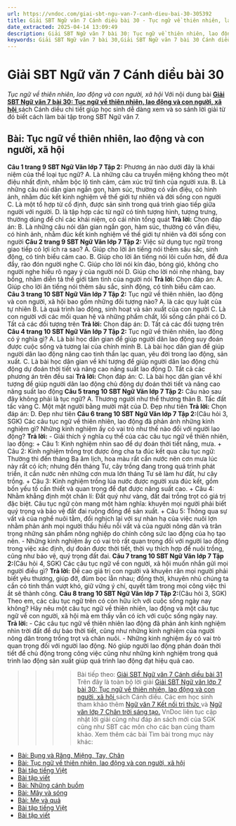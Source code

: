 ```yaml
---
url: https://vndoc.com/giai-sbt-ngu-van-7-canh-dieu-bai-30-305392
title: Giải SBT Ngữ văn 7 Cánh diều bài 30 - Tục ngữ về thiên nhiên, lao động và con người, xã hội - VnDoc.com
date_extracted: 2025-04-14 13:09:49
description: Giải SBT Ngữ văn 7 bài 30: Tục ngữ về thiên nhiên, lao động và con người, xã hội sách Cánh diều có đáp án chi tiết cho các bạn cùng tham khảo.
keywords: Giải SBT Ngữ văn 7 bài 30,Giải SBT Ngữ văn 7 bài 30 Cánh diều,Giải sách bài tập Ngữ văn CD lớp 7,Ngữ văn lớp 7 Cánh diều,giải bài tập ngữ văn lớp 7,bài Tục ngữ về thiên nhiên lao động và con người xã hội,ôn tập ngữ văn 7,trắc nghiệm ngữ văn 7 CD
---
```


# Giải SBT Ngữ văn 7 Cánh diều bài 30
 _Tục ngữ về thiên nhiên, lao động và con người, xã hội_
Với nội dung bài [**Giải SBT Ngữ văn 7 bài 30: Tục ngữ về thiên nhiên, lao động và con người, xã hội** ](<https://vndoc.com/giai-sbt-ngu-van-7-canh-dieu-bai-30-305392>)sách Cánh diều chi tiết giúp học sinh dễ dàng xem và so sánh lời giải từ đó biết cách làm bài tập trong SBT Ngữ văn 7.
## Bài: Tục ngữ về thiên nhiên, lao động và con người, xã hội
**Câu 1 trang 9 SBT Ngữ Văn lớp 7 Tập 2:** Phương án nào dưới đây là khái niệm của thể loại tục ngữ?
A. Là những câu ca truyền miệng không theo một điệu nhất định, nhằm bộc lộ tình cảm, cảm xúc trữ tình của người xưa.
B. Là những câu nói dân gian ngắn gọn, hàm súc, thường có vần điệu, có hình ảnh, nhằm đúc kết kinh nghiệm về thế giới tự nhiên và đời sống con người
C. Là một tổ hợp từ cố định, được sản sinh trong quá trình giao tiếp giữa người với người.
D. là tập hợp các từ ngữ có tính tượng hình, tượng trưng, thường dùng để chỉ các khái niệm, có cái nhìn tổng quát
**Trả lời:**
Chọn đáp án: B. Là những câu nói dân gian ngắn gọn, hàm súc, thường có vần điệu, có hình ảnh, nhằm đúc kết kinh nghiệm về thế giới tự nhiên và đời sống con người
**Câu 2 trang 9 SBT Ngữ Văn lớp 7 Tập 2:** Việc sử dụng tục ngữ trong giao tiếp có lợi ích ra sao?
A. Giúp cho lời ăn tiếng nói thêm sâu sắc, sinh động, có tính biểu cảm cao.
B. Giúp cho lời ăn tiếng nói lôi cuốn hơn, để đưa đẩy, rào đón người nghe
C. Giúp cho lời nói kín đáo, bóng gió, không cho người nghe hiểu rõ ngay ý của người nói
D. Giúp cho lời nói nhẹ nhàng, bay bổng, nhằm diễn tả thế giới tâm tình của người nói
**Trả lời:**
Chọn đáp án: A. Giúp cho lời ăn tiếng nói thêm sâu sắc, sinh động, có tính biểu cảm cao.
**Câu 3 trang 10 SBT Ngữ Văn lớp 7 Tập 2:** Tục ngữ về thiên nhiên, lao động và con người, xã hội bao gồm những đối tượng nào?
A. là các quy luật của tự nhiên
B. Là quá trình lao động, sinh hoạt và sản xuất của con người
C. Là con người với các mối quan hệ và những phẩm chất, lối sống cần phải có
D. Tất cả các đối tượng trên
**Trả lời:**
Chọn đáp án: D. Tất cả các đối tượng trên
**Câu 4 trang 10 SBT Ngữ Văn lớp 7 Tập 2:** Tục ngữ về thiên nhiên, lao động có ý nghĩa gì?
A. Là bài học dân gian để giúp người dân lao động suy đoán được cuộc sống và tương lai của chính mình
B. Là bài học dân gian để giúp người dân lao động nâng cao tinh thần lạc quan, yêu đời trong lao động, sản xuất.
C. Là bài học dân gian về khí tượng để giúp người dân lao động chủ động dự đoán thời tiết và nâng cao năng suất lao động
D. Tất cả các phương án trên đều sai
**Trả lời:**
Chọn đáp án: C. Là bài học dân gian về khí tượng để giúp người dân lao động chủ động dự đoán thời tiết và nâng cao năng suất lao động
**Câu 5 trang 10 SBT Ngữ Văn lớp 7 Tập 2:** Câu nào sau đây không phải là tục ngữ?
A. Thương người như thể thương thân
B. Tấc đất tấc vàng
C. Một mặt người bằng mười mặt của
D. Đẹp như tiên
**Trả lời:**
Chọn đáp án: D. Đẹp như tiên
**Câu 6 trang 10 SBT Ngữ Văn lớp 7 Tập 2:**\(Câu hỏi 3, SGK\) Các câu tục ngữ về thiên nhiên, lao động đã phản ánh những kinh nghiệm gì? Những kinh nghiệm ấy có vai trò như thế nào đối với người lao động?
**Trả lời:**
\- Giải thích ý nghĩa cụ thể của các câu tục ngữ về thiên nhiên, lao động:
\+ Câu 1: Kinh nghiệm nhìn sao để dự đoán thời tiết nắng, mưa.
\+ Câu 2: Kinh nghiệm trồng trọt được ông cha ta đúc kết qua câu tục ngữ: Thường thì đến tháng Ba âm lịch, hoa màu rất cần nước nên cơn mưa lúc này rất có ích; nhưng đến tháng Tư, cây trồng đang trong quá trình phát triển, ít cần nước nên những cơn mưa lớn tháng Tư sẽ làm hư đất, hư cây trồng.
\+ Câu 3: Kinh nghiệm trồng lúa nước được người xưa đúc kết, gồm bốn yếu tố cần thiết và quan trọng để đạt được năng suất cao.
\+ Câu 4: Nhằm khẳng định một chân lí: Đất quý như vàng, đất đai trồng trọt có giá trị đặc biệt. Câu tục ngữ còn mang một hàm nghĩa: khuyên mọi người phải biết quý trọng và bảo vệ đất đai ruộng đồng để sản xuất.
\+ Câu 5: Thông qua sự vất vả của nghề nuôi tằm, đối nghịch lại với sự nhàn hạ của việc nuôi lợn nhằm phản ánh mọi người thấu hiểu nỗi vất vả của người nông dân và trân trọng những sản phẩm nông nghiệp do chính công sức lao động của họ tạo nên.
\- Những kinh nghiệm ấy có vai trò rất quan trọng đối với người lao động trong việc xác định, dự đoán được thời tiết, thời vụ thích hợp để nuôi trồng, cũng như bảo vệ, quý trọng đất đai.
**Câu 7 trang 10 SBT Ngữ Văn lớp 7 Tập 2:**\(Câu hỏi 4, SGK\) Các câu tục ngữ về con người, xã hội muốn nhắn gửi mọi người điều gì?
**Trả lời:**
Đề cao giá trị con người và khuyên răn mọi người phải biết yêu thương, giúp đỡ, đùm bọc lẫn nhau; đồng thời, khuyên nhủ chúng ta cần có tinh thần vượt khó, giữ vững ý chí, quyết tâm trong mọi công việc thì ắt sẽ thành công.
**Câu 8 trang 10 SBT Ngữ Văn lớp 7 Tập 2:**\(Câu hỏi 3, SGK\) Theo em, các câu tục ngữ trên có còn hữu ích với cuộc sống ngày nay không? Hãy nêu một câu tục ngữ về thiên nhiên, lao động và một câu tục ngữ về con người, xã hội mà em thấy vẫn có ích với cuộc sống ngày nay.
**Trả lời:**
\- Các câu tục ngữ về thiên nhiên lao động đã phản ánh kinh nghiệm nhìn trời đất để dự báo thời tiết, cũng như những kinh nghiệm của người nông dân trong trồng trọt và chăn nuôi.
\- Những kinh nghiệm ấy có vai trò quan trọng đối với người lao động. Nó giúp người lao động phán đoán thời tiết để chủ động trong công việc cũng như những kinh nghiệm trong quá trình lao động sản xuất giúp quá trình lao động đạt hiệu quả cao.
>>>> Bài tiếp theo: [Giải SBT Ngữ văn 7 Cánh diều bài 31](<https://vndoc.com/giai-sbt-ngu-van-7-canh-dieu-bai-31-305394>)
Trên đây là toàn bộ lời giải [Giải SBT Ngữ văn lớp 7 bài 30: Tục ngữ về thiên nhiên, lao động và con người, xã hội ](<https://vndoc.com/giai-sbt-ngu-van-7-canh-dieu-bai-30-305392>)sách Cánh diều. Các em học sinh tham khảo thêm [Ngữ văn 7 Kết nối tri thức ](<https://vndoc.com/ngu-van-7-kntt-tap2>)và [Ngữ văn lớp 7 Chân trời sáng tạo.](<https://vndoc.com/ngu-van-7-ctst-tap2>) VnDoc liên tục cập nhật lời giải cũng như đáp án sách mới của SGK cũng như SBT các môn cho các bạn cùng tham khảo.
Xem thêm các bài Tìm bài trong mục này khác:
  * [Bài: Bụng và Răng, Miệng, Tay, Chân](</giai-sbt-ngu-van-7-canh-dieu-bai-31-305394>)
  * [Bài: Tục ngữ về thiên nhiên, lao động và con người, xã hội](</giai-sbt-ngu-van-7-canh-dieu-bai-32-305396>)
  * [Bài tập tiếng Việt](</giai-sbt-ngu-van-7-canh-dieu-bai-33-305398>)
  * [Bài tập viết](</giai-sbt-ngu-van-7-canh-dieu-bai-34-305399>)
  * [Bài: Những cánh buồm](</giai-sbt-ngu-van-7-canh-dieu-bai-35-305400>)
  * [Bài: Mây và sóng](</giai-sbt-ngu-van-7-canh-dieu-bai-36-305401>)
  * [Bài: Mẹ và quả](</giai-sbt-ngu-van-7-canh-dieu-bai-37-305403>)
  * [Bài tập tiếng Việt](</giai-sbt-ngu-van-7-canh-dieu-bai-38-305406>)
  * [Bài tập viết](</giai-sbt-ngu-van-7-canh-dieu-bai-39-305408>)

